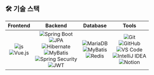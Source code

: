 ## 🛠️ 기술 스택

| **Frontend** | **Backend** | **Database** | **Tools** |
|:--:|:--:|:--:|:--:|
|![js](https://img.shields.io/badge/JavaScript-F7DF1E?style=for-the-badge&logo=JavaScript&logoColor=white)<br>![Vue.js](https://img.shields.io/badge/Vue.js-4FC08D?style=for-the-badge&logo=vue.js&logoColor=white) |![Spring Boot](https://img.shields.io/badge/Spring_Boot-6DB33F?style=for-the-badge&logo=spring-boot&logoColor=white)<br>![JPA](https://img.shields.io/badge/JPA-6DB33F?style=for-the-badge&logo=spring&logoColor=white)<br>![Hibernate](https://img.shields.io/badge/Hibernate-59666C?style=for-the-badge&logo=hibernate&logoColor=white)<br>![MyBatis](https://img.shields.io/badge/MyBatis-B5E7A0?style=for-the-badge&logo=MyBatis&logoColor=black)<br>![Spring Security](https://img.shields.io/badge/Spring_Security-6DB33F?style=for-the-badge&logo=spring-security&logoColor=white)<br>![JWT](https://img.shields.io/badge/JWT-000000?style=for-the-badge&logo=json-web-tokens&logoColor=white) | ![MariaDB](https://img.shields.io/badge/MariaDB-003545?style=for-the-badge&logo=mariadb&logoColor=white)<br>![MyBatis](https://img.shields.io/badge/MyBatis-FFB725?style=for-the-badge&logo=MyBatis&logoColor=black)<br>![Redis](https://img.shields.io/badge/Redis-DC382D?style=for-the-badge&logo=redis&logoColor=white) | ![Git](https://img.shields.io/badge/Git-F05032?style=for-the-badge&logo=git&logoColor=white)<br>![GitHub](https://img.shields.io/badge/GitHub-181717?style=for-the-badge&logo=github&logoColor=white)<br>![VS Code](https://img.shields.io/badge/VS%20Code-007ACC?style=for-the-badge&logo=visualstudiocode&logoColor=white)<br>![IntelliJ IDEA](https://img.shields.io/badge/IntelliJIDEA-000000?style=for-the-badge&logo=intellijidea&logoColor=white)<br>![Notion](https://img.shields.io/badge/Notion-000000?style=for-the-badge&logo=notion&logoColor=white)|

